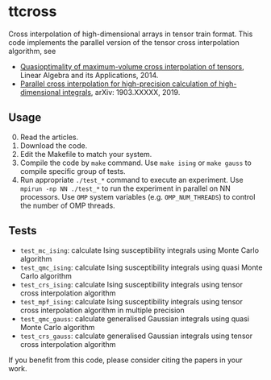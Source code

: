 ttcross
=======

Cross interpolation of high-dimensional arrays in tensor train format.
This code implements the parallel version of the tensor cross interpolation algorithm, see
  * [Quasioptimality of maximum-volume cross interpolation of tensors](http://dx.doi.org/10.1016/j.laa.2014.06.006), Linear Algebra and its Applications, 2014.
  * [Parallel cross interpolation for high-precision calculation of high-dimensional integrals](http://arxiv.org/abs), arXiv: 1903.XXXXX, 2019.
 

Usage
-----
  
  0. Read the articles.
  1. Download the code.
  2. Edit the Makefile to match your system.
  3. Compile the code by `make` command. Use `make ising` or `make gauss` to compile specific group of tests.
  4. Run appropriate `./test_*` command to execute an experiment. 
     Use `mpirun -np NN ./test_*` to run the experiment in parallel on NN processors.
     Use `OMP` system variables (e.g. `OMP_NUM_THREADS`) to control the number of OMP threads.

Tests
-----

   * `test_mc_ising`:  calculate Ising susceptibility integrals using Monte Carlo algorithm
   * `test_qmc_ising`: calculate Ising susceptibility integrals using quasi Monte Carlo algorithm
   * `test_crs_ising`: calculate Ising susceptibility integrals using tensor cross interpolation algorithm
   * `test_mpf_ising`: calculate Ising susceptibility integrals using tensor cross interpolation algorithm in multiple precision
   * `test_qmc_gauss`: calculate generalised Gaussian integrals using quasi Monte Carlo algorithm
   * `test_crs_gauss`: calculate generalised Gaussian integrals using tensor cross interpolation algorithm


If you benefit from this code, please consider citing the papers in your work.



